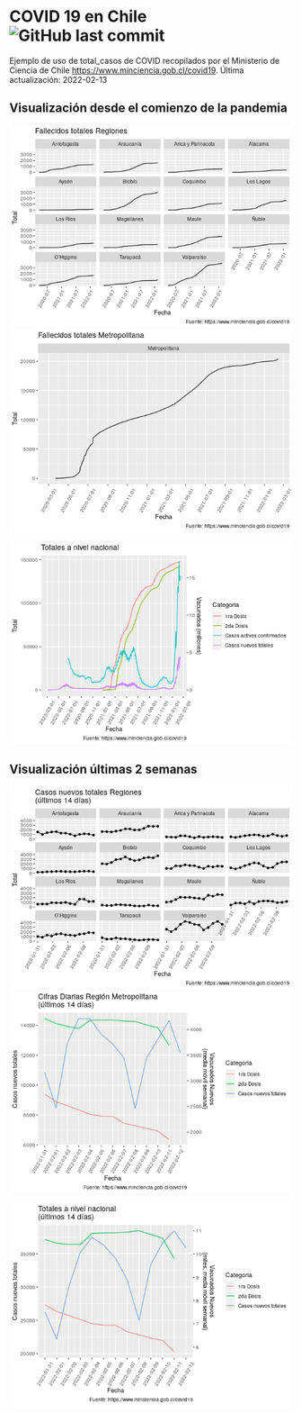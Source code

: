 
# COVID 19 en Chile ![GitHub last commit](https://img.shields.io/github/last-commit/dslabscl/covid-data)

Ejemplo de uso de total\_casos de COVID recopilados por el Ministerio de
Ciencia de Chile <https://www.minciencia.gob.cl/covid19>. Última
actualización: 2022-02-13

## Visualización desde el comienzo de la pandemia

![](README_files/figure-gfm/vis-serie-tiempo-region-1.png)<!-- -->![](README_files/figure-gfm/vis-serie-tiempo-region-2.png)<!-- -->

![](README_files/figure-gfm/vis-serie-tiempo-total-1.png)<!-- -->

## Visualización últimas 2 semanas

![](README_files/figure-gfm/vis-serie-tiempo-region-ult-7-dias-1.png)<!-- -->![](README_files/figure-gfm/vis-serie-tiempo-region-ult-7-dias-2.png)<!-- -->

![](README_files/figure-gfm/vis-serie-tiempo-total-ult-7-dias-1.png)<!-- -->
